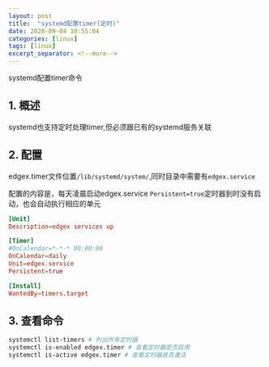 ```yaml
---
layout: post
title:  "systemd配置timer(定时)"
date: 2020-09-04 10:55:04
categories: [linux]
tags: [linux]
excerpt_separator: <!--more-->
---
```

systemd配置timer命令
<!--more-->

## 1. 概述
systemd也支持定时处理timer,但必须跟已有的systemd服务关联

## 2. 配置

edgex.timer文件位置`/lib/systemd/system/`,同时目录中需要有`edgex.service`

配置的内容是，每天凌晨启动edgex.service
`Persistent=true`定时器到时没有启动，也会自动执行相应的单元

```conf
[Unit]
Description=edgex services up

[Timer]
#OnCalendar=*-*-* 00:00:00
OnCalendar=daily
Unit=edgex.service
Persistent=true

[Install]
WantedBy=timers.target
```

## 3. 查看命令

```bash
systemctl list-timers # 列出所有定时器
systemctl is-enabled edgex.timer # 查看定时器是否启用
systemctl is-active edgex.timer # 查看定时器是否激活
```


